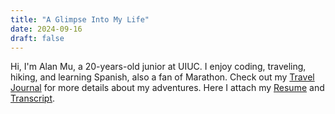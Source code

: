 ```yaml
---
title: "A Glimpse Into My Life"
date: 2024-09-16
draft: false
---
```


Hi, I'm Alan Mu, a 20-years-old junior at UIUC. I enjoy coding, traveling, hiking, and learning Spanish, also a fan of Marathon.
Check out my [Travel Journal](/traveljournal) for more details about my adventures.
Here I attach my [Resume]( /files/resume.pdf) and [Transcript](/files/UIUCtranscript.pdf).
